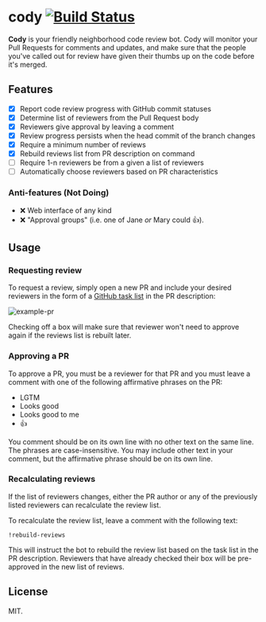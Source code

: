 # cody [![Build Status](https://travis-ci.org/aergonaut/cody.svg?branch=master)](https://travis-ci.org/aergonaut/cody)

**Cody** is your friendly neighborhood code review bot. Cody will monitor your
Pull Requests for comments and updates, and make sure that the people you've
called out for review have given their thumbs up on the code before it's merged.

## Features

- [x] Report code review progress with GitHub commit statuses
- [x] Determine list of reviewers from the Pull Request body
- [x] Reviewers give approval by leaving a comment
- [x] Review progress persists when the head commit of the branch changes
- [x] Require a minimum number of reviews
- [x] Rebuild reviews list from PR description on command
- [ ] Require 1-n reviewers be from a given a list of reviewers
- [ ] Automatically choose reviewers based on PR characteristics

### Anti-features (Not Doing)

* :x: Web interface of any kind
* :x: "Approval groups" (i.e. one of Jane _or_ Mary could :+1:).

## Usage

### Requesting review

To request a review, simply open a new PR and include your desired reviewers in
the form of a [GitHub task list][] in the PR description:

![example-pr](http://cl.ly/e9tF/example-pr.png)

[GitHub task list]: https://github.com/blog/1375%0A-task-lists-in-gfm-issues-pulls-comments

Checking off a box will make sure that reviewer won't need to approve again if
the reviews list is rebuilt later.

### Approving a PR

To approve a PR, you must be a reviewer for that PR and you must leave a comment
with one of the following affirmative phrases on the PR:

* LGTM
* Looks good
* Looks good to me
* :+1:

You comment should be on its own line with no other text on the same line. The
phrases are case-insensitive. You may include other text in your comment, but
the affirmative phrase should be on its own line.

### Recalculating reviews

If the list of reviewers changes, either the PR author or any of the previously
listed reviewers can recalculate the review list.

To recalculate the review list, leave a comment with the following text:

```
!rebuild-reviews
```

This will instruct the bot to rebuild the review list based on the task list in
the PR description. Reviewers that have already checked their box will be pre-approved
in the new list of reviews.

## License

MIT.
